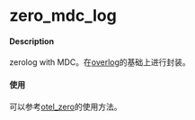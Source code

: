 # zero_mdc_log

#### Description
zerolog with MDC。在[overlog](https://github.com/Trendyol/overlog)的基础上进行封装。

#### 使用

可以参考[otel_zero](https://github.com/Himan000/otel_zero.git)的使用方法。
